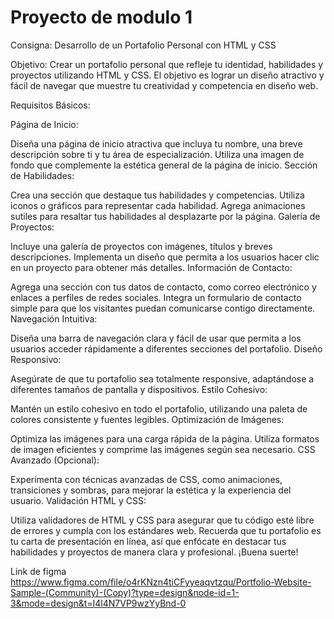 # Proyecto de modulo 1


Consigna: Desarrollo de un Portafolio Personal con HTML y CSS

Objetivo:
Crear un portafolio personal que refleje tu identidad, habilidades y proyectos utilizando HTML y CSS. El objetivo es lograr un diseño atractivo y fácil de navegar que muestre tu creatividad y competencia en diseño web.

Requisitos Básicos:

Página de Inicio:

Diseña una página de inicio atractiva que incluya tu nombre, una breve descripción sobre ti y tu área de especialización.
Utiliza una imagen de fondo que complemente la estética general de la página de inicio.
Sección de Habilidades:

Crea una sección que destaque tus habilidades y competencias. Utiliza iconos o gráficos para representar cada habilidad.
Agrega animaciones sutiles para resaltar tus habilidades al desplazarte por la página.
Galería de Proyectos:

Incluye una galería de proyectos con imágenes, títulos y breves descripciones.
Implementa un diseño que permita a los usuarios hacer clic en un proyecto para obtener más detalles.
Información de Contacto:

Agrega una sección con tus datos de contacto, como correo electrónico y enlaces a perfiles de redes sociales.
Integra un formulario de contacto simple para que los visitantes puedan comunicarse contigo directamente.
Navegación Intuitiva:

Diseña una barra de navegación clara y fácil de usar que permita a los usuarios acceder rápidamente a diferentes secciones del portafolio.
Diseño Responsivo:

Asegúrate de que tu portafolio sea totalmente responsive, adaptándose a diferentes tamaños de pantalla y dispositivos.
Estilo Cohesivo:

Mantén un estilo cohesivo en todo el portafolio, utilizando una paleta de colores consistente y fuentes legibles.
Optimización de Imágenes:

Optimiza las imágenes para una carga rápida de la página. Utiliza formatos de imagen eficientes y comprime las imágenes según sea necesario.
CSS Avanzado (Opcional):

Experimenta con técnicas avanzadas de CSS, como animaciones, transiciones y sombras, para mejorar la estética y la experiencia del usuario.
Validación HTML y CSS:

Utiliza validadores de HTML y CSS para asegurar que tu código esté libre de errores y cumpla con los estándares web.
Recuerda que tu portafolio es tu carta de presentación en línea, así que enfócate en destacar tus habilidades y proyectos de manera clara y profesional. ¡Buena suerte!

Link de figma 
https://www.figma.com/file/o4rKNzn4tiCFyyeaqvtzqu/Portfolio-Website-Sample-(Community)-(Copy)?type=design&node-id=1-3&mode=design&t=I4l4N7VP9wzYyBnd-0
